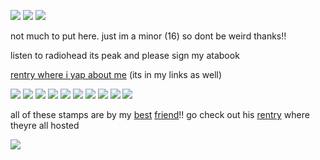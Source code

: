![](https://komarev.com/ghpvc/?username=caninepoetry&color=4ab9bd&label=⚔️) ![](https://i.postimg.cc/HsYgMGxZ/inosukebeingsilly.gif) ![](https://komarev.com/ghpvc/?username=caninepoetry&color=4ab9bd&label=⚔️)

not much to put here. just im a minor (16) so dont be weird thanks!!

listen to radiohead its peak and please sign my atabook

[rentry where i yap about me](https://rentry.co/weepinghound) (its in my links as well)

![](https://i.postimg.cc/V6HKHW3p/inosuke-stamp-1.gif) ![](https://i.postimg.cc/fyt840sL/inosuke-stamp-2.gif) ![](https://i.postimg.cc/QC20jxNq/inosuke-s-ultimate-stamp.gif) ![](https://i.postimg.cc/TwPk94Hn/inosuke-gakuen-stamp.gif) ![](https://i.postimg.cc/DZPHwcnW/inosuke-s-flexibility-stamp.gif) ![](https://i.postimg.cc/5NT2W8g5/inosuke-has-your-address-stamp.gif) ![](https://i.postimg.cc/nV13WkH5/inosuke-breaking-through-a-window-stamp.gif) ![](https://i.postimg.cc/vZWR4TKk/evil-autism-inosuke-stamp-1.png) ![](https://i.postimg.cc/yNQSCQv1/tanjiro-and-inosuke-duo-stamp.gif) ![](https://i.postimg.cc/TY7vQ8Yw/kyojuro-s-ultimate-stamp.gif) 

all of these stamps are by my [best](https://github.com/mistpillarshady) [friend](https://github.com/snares-of-derecho)!! go check out his [rentry](https://rentry.co/penance-cant-absolve-your-sin) where theyre all hosted

![](https://files.catbox.moe/99wwt5.gif)
